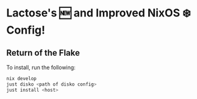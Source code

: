 # Lactose's 🆕 and Improved NixOS ❄️ Config!
## Return of the Flake

To install, run the following:
```sh
nix develop
just disko <path of disko config>
just install <host>
```

